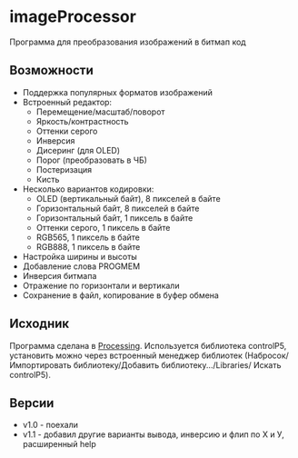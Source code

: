 # imageProcessor
Программа для преобразования изображений в битмап код  

## Возможности
- Поддержка популярных форматов изображений
- Встроенный редактор:
	- Перемещение/масштаб/поворот
	- Яркость/контрастность
	- Оттенки серого
	- Инверсия
	- Дисеринг (для OLED)
	- Порог (преобразовать в ЧБ)
	- Постеризация
	- Кисть
- Несколько вариантов кодировки:
	- OLED (вертикальный байт), 8 пикселей в байте 
	- Горизонтальный байт, 8 пикселей в байте
	- Горизонтальный байт, 1 пиксель в байте
	- Оттенки серого, 1 пиксель в байте
	- RGB565, 1 пиксель в байте
	- RGB888, 1 пиксель в байте
- Настройка ширины и высоты
- Добавление слова PROGMEM
- Инверсия битмапа
- Отражение по горизонтали и вертикали
- Сохранение в файл, копирование в буфер обмена

## Исходник
Программа сделана в [Processing](https://processing.org/). Используется библиотека controlP5, установить можно через встроенный менеджер библиотек (Набросок/Импортировать библиотеку/Добавить библиотеку.../Libraries/ Искать controlP5).

## Версии
- v1.0 - поехали
- v1.1 - добавил другие варианты вывода, инверсию и флип по Х и У, расширенный help
